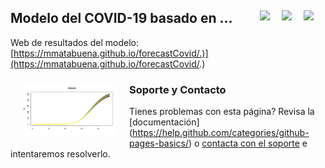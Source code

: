 ## Modelo del COVID-19 basado en ... <a href="../../blob/master/README.es.md"><img src="../../blob/master/images/Flag_of_Spain.png" align="right" hspace="0" vspace="0" width="35px"></a> <a href="../../blob/master/README.en.md"><img src="../../blob/master/images/Flag_of_Union.png" align="right" hspace="0" vspace="0" width="35px"></a><a href="../../blob/master/README.ga.md"><img src="../../blob/master/images/Flag_of_Galicia.png" align="right" hspace="0" vspace="0" width="35px"></a>

Web de resultados del modelo: [https://mmatabuena.github.io/forecastCovid/.)](https://mmatabuena.github.io/forecastCovid/.)


<img src="./images/image_2020_04_19T13_34_22_302Z.jpg" align="left" hspace="20" vspace="10" width="150px">


### Soporte y Contacto
Tienes problemas con esta página? Revisa la [documentación] (https://help.github.com/categories/github-pages-basics/) o [contacta con el soporte](https://github.com/contact) e intentaremos resolverlo.
